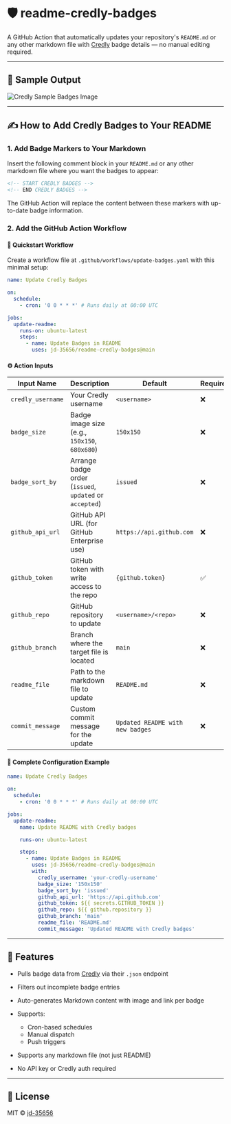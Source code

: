 # 🛡️ readme-credly-badges

A GitHub Action that automatically updates your repository's `README.md` or
any other markdown file with [Credly](https://www.credly.com/) badge details —
no manual editing required.

---

## 📸 Sample Output

![Credly Sample Badges Image](assets/badge-sample.png)

---

## ✍️ How to Add Credly Badges to Your README

### 1. Add Badge Markers to Your Markdown

Insert the following comment block in your `README.md` or any other markdown
file where you want the badges to appear:

```md
<!-- START CREDLY BADGES -->
<!-- END CREDLY BADGES -->
```

The GitHub Action will replace the content between these markers with
up-to-date badge information.

### 2. Add the GitHub Action Workflow

#### 🚀 Quickstart Workflow

Create a workflow file at `.github/workflows/update-badges.yaml` with this
minimal setup:

```yaml
name: Update Credly Badges

on:
  schedule:
    - cron: '0 0 * * *' # Runs daily at 00:00 UTC

jobs:
  update-readme:
    runs-on: ubuntu-latest
    steps:
      - name: Update Badges in README
        uses: jd-35656/readme-credly-badges@main
```

#### ⚙️ Action Inputs

<!-- markdownlint-disable MD013 -->

| Input Name        | Description                                             | Default                          | Required |
| ----------------- | ------------------------------------------------------- | -------------------------------- | -------- |
| `credly_username` | Your Credly username                                    | `<username>`                     | ❌       |
| `badge_size`      | Badge image size (e.g., `150x150`, `680x680`)           | `150x150`                        | ❌       |
| `badge_sort_by`   | Arrange badge order (`issued`, `updated` or `accepted`) | `issued`                         | ❌       |
| `github_api_url`  | GitHub API URL (for GitHub Enterprise use)              | `https://api.github.com`         | ❌       |
| `github_token`    | GitHub token with write access to the repo              | `{github.token}`                 | ✅       |
| `github_repo`     | GitHub repository to update                             | `<username>/<repo>`              | ❌       |
| `github_branch`   | Branch where the target file is located                 | `main`                           | ❌       |
| `readme_file`     | Path to the markdown file to update                     | `README.md`                      | ❌       |
| `commit_message`  | Custom commit message for the update                    | `Updated README with new badges` | ❌       |

<!-- markdownlint-enable MD013 -->

#### 🔧 Complete Configuration Example

```yaml
name: Update Credly Badges

on:
  schedule:
    - cron: '0 0 * * *' # Runs daily at 00:00 UTC

jobs:
  update-readme:
    name: Update README with Credly badges

    runs-on: ubuntu-latest

    steps:
      - name: Update Badges in README
        uses: jd-35656/readme-credly-badges@main
        with:
          credly_username: 'your-credly-username'
          badge_size: '150x150'
          badge_sort_by: 'issued'
          github_api_url: 'https://api.github.com'
          github_token: ${{ secrets.GITHUB_TOKEN }}
          github_repo: ${{ github.repository }}
          github_branch: 'main'
          readme_file: 'README.md'
          commit_message: 'Updated README with Credly badges'
```

---

## 🚀 Features

- Pulls badge data from [Credly](https://www.credly.com/) via their `.json`
  endpoint
- Filters out incomplete badge entries
- Auto-generates Markdown content with image and link per badge
- Supports:

  - Cron-based schedules
  - Manual dispatch
  - Push triggers

- Supports any markdown file (not just README)
- No API key or Credly auth required

---

## 📄 License

MIT © [jd-35656](https://github.com/jd-35656)
